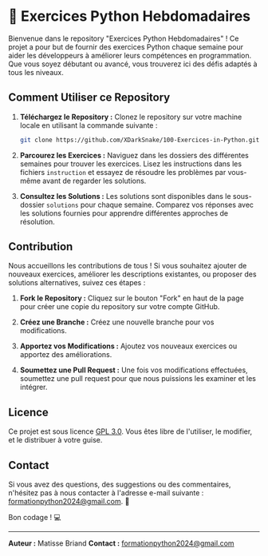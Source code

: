 # 🐍 Exercices Python Hebdomadaires

Bienvenue dans le repository "Exercices Python Hebdomadaires" ! Ce projet a pour but de fournir des exercices Python chaque semaine pour aider les développeurs à améliorer leurs compétences en programmation. Que vous soyez débutant ou avancé, vous trouverez ici des défis adaptés à tous les niveaux.

## Comment Utiliser ce Repository

1. **Téléchargez le Repository :** Clonez le repository sur votre machine locale en utilisant la commande suivante :
    ```bash
    git clone https://github.com/XDarkSnake/100-Exercices-in-Python.git
    ```

2. **Parcourez les Exercices :** Naviguez dans les dossiers des différentes semaines pour trouver les exercices. Lisez les instructions dans les fichiers `instruction` et essayez de résoudre les problèmes par vous-même avant de regarder les solutions.

3. **Consultez les Solutions :** Les solutions sont disponibles dans le sous-dossier `solutions` pour chaque semaine. Comparez vos réponses avec les solutions fournies pour apprendre différentes approches de résolution.

## Contribution

Nous accueillons les contributions de tous ! Si vous souhaitez ajouter de nouveaux exercices, améliorer les descriptions existantes, ou proposer des solutions alternatives, suivez ces étapes :

1. **Fork le Repository :** Cliquez sur le bouton "Fork" en haut de la page pour créer une copie du repository sur votre compte GitHub.

2. **Créez une Branche :** Créez une nouvelle branche pour vos modifications.

3. **Apportez vos Modifications :** Ajoutez vos nouveaux exercices ou apportez des améliorations.

4. **Soumettez une Pull Request :** Une fois vos modifications effectuées, soumettez une pull request pour que nous puissions les examiner et les intégrer.

## Licence

Ce projet est sous licence [GPL 3.0](https://www.gnu.org/licenses/gpl-3.0.html). Vous êtes libre de l'utiliser, le modifier, et le distribuer à votre guise.

## Contact

Si vous avez des questions, des suggestions ou des commentaires, n'hésitez pas à nous contacter à l'adresse e-mail suivante : formationpython2024@gmail.com. 📧

Bon codage ! 💻

---

**Auteur :** Matisse Briand
**Contact :** formationpython2024@gmail.com
